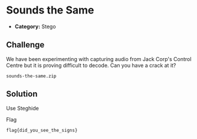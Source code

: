 # Sounds the Same

- **Category:** Stego

## Challenge
We have been experimenting with capturing audio from Jack Corp's Control Centre but it is proving difficult to decode. Can you have a crack at it?

    sounds-the-same.zip


## Solution

Use Steghide


Flag
```
flag{did_you_see_the_signs}
```
